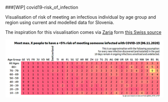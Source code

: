 ###[WIP] covid19-risk_of_infection

Visualisation of risk of meeting an infectious individual by age group and region using current and modelled data for Slovenia. 

The inspiration for this visualisation comes via [Zarja](https://twitter.com/piskotk) form [this Swiss source]( https://twitter.com/firefoxx66/status/1325187943569481733?s=19 )

![](images/EmKj__CW0A0BaJA.png)
